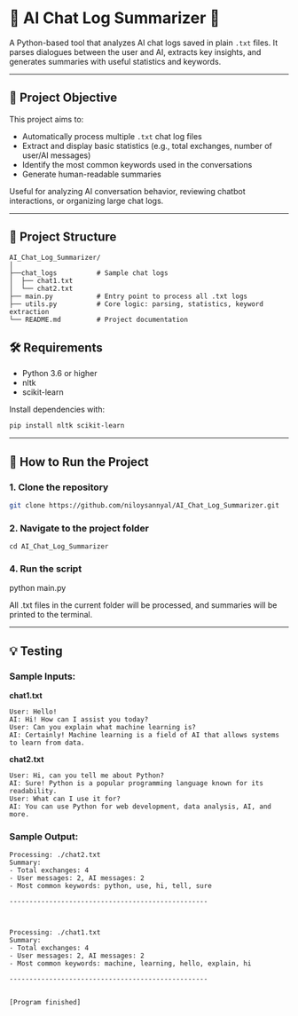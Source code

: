 # 🤖 AI Chat Log Summarizer 💬

A Python-based tool that analyzes AI chat logs saved in plain `.txt` files. It parses dialogues between the user and AI, extracts key insights, and generates summaries with useful statistics and keywords.

---

## 🎯 Project Objective

This project aims to:  
- Automatically process multiple `.txt` chat log files  
- Extract and display basic statistics (e.g., total exchanges, number of user/AI messages)  
- Identify the most common keywords used in the conversations  
- Generate human-readable summaries  

Useful for analyzing AI conversation behavior, reviewing chatbot interactions, or organizing large chat logs.

---

## 📁 Project Structure
~~~
AI_Chat_Log_Summarizer/ 
│
├──chat_logs          # Sample chat logs
│  ├── chat1.txt
│  └── chat2.txt
├── main.py           # Entry point to process all .txt logs 
├── utils.py          # Core logic: parsing, statistics, keyword extraction 
└── README.md         # Project documentation
~~~


## 🛠️ Requirements

- Python 3.6 or higher  
- nltk  
- scikit-learn  

Install dependencies with:

```bash
pip install nltk scikit-learn

```

---

## 🚀 How to Run the Project

### 1. Clone the repository

```bash
git clone https://github.com/niloysannyal/AI_Chat_Log_Summarizer.git
```
### 2. Navigate to the project folder

```
cd AI_Chat_Log_Summarizer
```

### 4. Run the script

python main.py

All .txt files in the current folder will be processed, and summaries will be printed to the terminal.

---
## 💡 Testing

### Sample Inputs: 
**chat1.txt**
```
User: Hello! 
AI: Hi! How can I assist you today? 
User: Can you explain what machine learning is? 
AI: Certainly! Machine learning is a field of AI that allows systems to learn from data.
```

**chat2.txt**
```
User: Hi, can you tell me about Python? 
AI: Sure! Python is a popular programming language known for its readability. 
User: What can I use it for? 
AI: You can use Python for web development, data analysis, AI, and more.
```

### Sample Output:
```
Processing: ./chat2.txt
Summary:
- Total exchanges: 4
- User messages: 2, AI messages: 2
- Most common keywords: python, use, hi, tell, sure

--------------------------------------------------



Processing: ./chat1.txt
Summary:
- Total exchanges: 4
- User messages: 2, AI messages: 2
- Most common keywords: machine, learning, hello, explain, hi

--------------------------------------------------


[Program finished]
```
